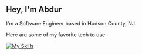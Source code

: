 Hey, I'm Abdur
---

I'm a Software Engineer based in Hudson County, NJ. 

Here are some of my favorite tech to use

[![My Skills](https://skillicons.dev/icons?i=kotlin,py,nuxtjs,vue,tailwind,godot,docker,androidstudio,blender)](https://skillicons.dev)
